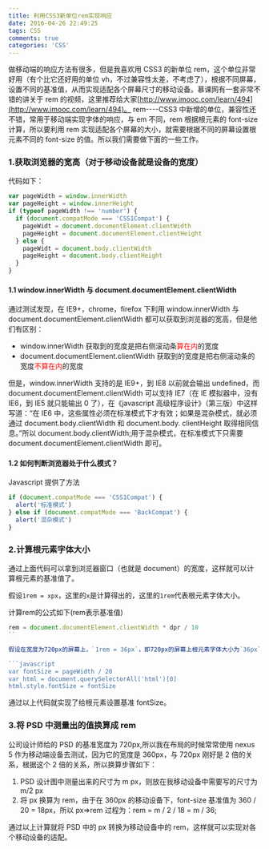 ```yaml
---
title: 利用CSS3新单位rem实现响应
date: 2016-04-26 22:49:25
tags: CSS
comments: true
categories: 'CSS'
---
```


做移动端的响应方法有很多，但是我喜欢用 CSS3 的新单位 rem，这个单位非常好用（有个比它还好用的单位 vh，不过兼容性太差，不考虑了），根据不同屏幕，设置不同的基准值，从而实现适配各个屏幕尺寸的移动设备。慕课网有一套非常不错的讲关于 rem 的视频，这里推荐给大家[http://www.imooc.com/learn/494](http://www.imooc.com/learn/494)。
rem----CSS3 中新增的单位，兼容性还不错，常用于移动端实现字体的响应，与 em 不同，rem 根据根元素的 font-size 计算，所以要利用 rem 实现适配各个屏幕的大小，就需要根据不同的屏幕设置根元素不同的 font-size 的值。所以我们需要做下面的一些工作。

### 1.获取浏览器的宽高（对于移动设备就是设备的宽度）

代码如下：

```javascript
var pageWidth = window.innerWidth
var pageHeight = window.innerHeight
if (typeof pageWidth !== 'number') {
  if (document.compatMode === 'CSS1Compat') {
    pageWidt = document.documentElement.clientWidth
    pageHeight = document.documentElement.clientHeight
  } else {
    pageWidt = document.body.clientWidth
    pageHeight = document.body.clientHeight
  }
}
```

<!--more-->

#### 1.1 window.innerWidth 与 document.documentElement.clientWidth

通过测试发现，在 IE9+，chrome，firefox 下利用 window.innerWidth 与 document.documentElement.clientWidth 都可以获取到浏览器的宽高，但是他们有区别：

- window.innerWidth 获取到的宽度是把右侧滚动条<font color="red">算在内</font>的宽度
- document.documentElement.clientWidth 获取到的宽度是把右侧滚动条的宽度<font color="red">不算在内</font>的宽度

但是，window.innerWidth 支持的是 IE9+，到 IE8 以前就会输出 undefined，而 document.documentElement.clientWidth 可以支持 IE7（在 IE 模拟器中，没有 IE6，到 IE5 就只能输出 0 了），在《javascript 高级程序设计》（第三版）中这样写道：“在 IE6 中，这些属性必须在标准模式下才有效；如果是混杂模式，就必须通过 document.body.clientWidth 和 document.body. clientHeight 取得相同信息。”所以 document.body.clientWidth;用于混杂模式，在标准模式下只需要 document.documentElement.clientWidth 即可。

#### 1.2 如何判断浏览器处于什么模式？

Javascript 提供了方法

```javascript
if (document.compatMode === 'CSS1Compat') {
  alert('标准模式')
} else if (document.compatMode === 'BackCompat') {
  alert('混杂模式')
}
```

### 2.计算根元素字体大小

通过上面代码可以拿到浏览器窗口（也就是 document）的宽度，这样就可以计算根元素的基准值了。

假设`1rem = xpx`，这里的`x`是计算得出的，这里的`1rem`代表根元素字体大小。

计算rem的公式如下(rem表示基准值)

```js
rem = document.documentElement.clientWidth * dpr / 10
``

假设在宽度为720px的屏幕上，`1rem = 36px`，即720px的屏幕上根元素字体大小为`36px`，则在360px的屏幕上字体大小为`18px`，因为屏幕宽度和根元素字体大小的比值不变，是20，所以计算公式如下：

```javascript
var fontSize = pageWidth / 20
var html = document.querySelectorAll('html')[0]
html.style.fontSize = fontSize
```

通过以上代码就实现了给根元素设置基准 fontSize。

### 3.将 PSD 中测量出的值换算成 rem

公司设计师给的 PSD 的基准宽度为 720px,所以我在布局的时候常常使用 nexus 5 作为移动端设备去测试，因为它的宽度是 360px，与 720px 刚好是 2 倍的关系，根据这个 2 倍的关系，所以换算步骤如下：

1. PSD 设计图中测量出来的尺寸为 m px，则放在我移动设备中需要写的尺寸为 m/2 px
2. 将 px 换算为 rem，由于在 360px 的移动设备下，font-size 基准值为 360 / 20 = 18px，所以 px=>rem 过程为：rem = m / 2 / 18 = m / 36;

通过以上计算就将 PSD 中的 px 转换为移动设备中的 rem，这样就可以实现对各个移动设备的适配。
